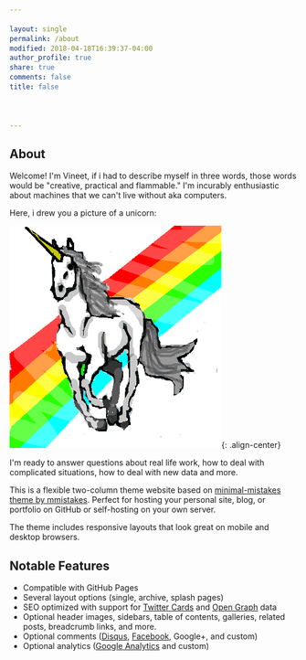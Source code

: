 ```yaml
---

layout: single
permalink: /about
modified: 2018-04-18T16:39:37-04:00
author_profile: true
share: true
comments: false
title: false



---
```

## About

Welcome! I'm Vineet, if i had to describe myself in three words, those words would be "creative, practical and flammable." I'm incurably enthusiastic about machines that we can't live without aka computers.

Here, i drew you a picture of a unicorn:

![image-center](/assets/images/unicornpower.png){: .align-center}  

I'm ready to answer questions about real life work, how to deal with complicated situations, how to deal with new data and more.

This is a flexible two-column theme website based on [minimal-mistakes theme by mmistakes](https://github.com/mmistakes/minimal-mistakes). Perfect for hosting your personal site, blog, or portfolio on GitHub or self-hosting on your own server.

The theme includes responsive layouts that look great on mobile and desktop browsers.

## Notable Features

- Compatible with GitHub Pages
- Several layout options (single, archive, splash pages)
- SEO optimized with support for [Twitter Cards](https://dev.twitter.com/cards/overview) and [Open Graph](http://ogp.me/) data
- Optional header images, sidebars, table of contents, galleries, related posts, breadcrumb links, and more.
- Optional comments ([Disqus](https://disqus.com/), [Facebook](https://developers.facebook.com/docs/plugins/comments), Google+, and custom)
- Optional analytics ([Google Analytics](https://www.google.com/analytics/) and custom)
